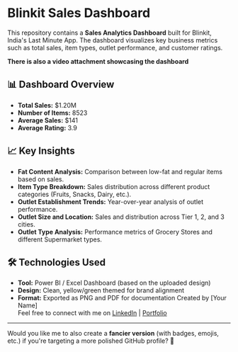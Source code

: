 # Blinkit Sales Dashboard

This repository contains a **Sales Analytics Dashboard** built for Blinkit, India's Last Minute App. The dashboard visualizes key business metrics such as total sales, item types, outlet performance, and customer ratings.

**There is also a video attachment showcasing the dashboard**

## 📊 Dashboard Overview

- **Total Sales:** $1.20M
- **Number of Items:** 8523
- **Average Sales:** $141
- **Average Rating:** 3.9

## 📈 Key Insights

- **Fat Content Analysis:** Comparison between low-fat and regular items based on sales.
- **Item Type Breakdown:** Sales distribution across different product categories (Fruits, Snacks, Dairy, etc.).
- **Outlet Establishment Trends:** Year-over-year analysis of outlet performance.
- **Outlet Size and Location:** Sales and distribution across Tier 1, 2, and 3 cities.
- **Outlet Type Analysis:** Performance metrics of Grocery Stores and different Supermarket types.

## 🛠️ Technologies Used

- **Tool:** Power BI / Excel Dashboard (based on the uploaded design)
- **Design:** Clean, yellow/green themed for brand alignment
- **Format:** Exported as PNG and PDF for documentation
Created by [Your Name]  
Feel free to connect with me on [LinkedIn](#) | [Portfolio](#)

---

Would you like me to also create a **fancier version** (with badges, emojis, etc.) if you're targeting a more polished GitHub profile? 🚀
